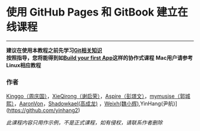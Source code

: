 使用 GitHub Pages 和 GitBook 建立在线课程
============
---
  
**建议在使用本教程之前先学习[Git相关知识](http://git-scm.com/book/zh/v2)**   
**按照指导，您将能得到如[Build your first App](https://cooc-china.gitbooks.io/build-your-first-app-course/content/)这样的协作式课程**
**Mac用户请参考Linux相应教程**

### 作者
[Kinggo（周庆国）](https://github.com/kinggolzu)，[XieQirong（谢启荣）](https://github.com/XieQirong)，[Aspire（彭璟文）](https://prettyxw.com)，[mymusise（郭城熙）](https://github.com/mymusise)，[AaronVon](https://github.com/AaronVon)，[Shadowkael(高成龙)](https://github.com/shadowkael)
，[Weixh(魏小辉)](https://github.com/Weixh121001),YinHang(尹航)](https://github.com/yinhang2)


*此课程内容只用作示例，不是正式课程，如有侵权，请联系作者删除*
